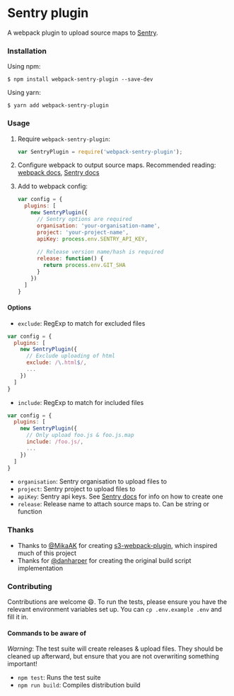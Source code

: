 # Sentry plugin

A webpack plugin to upload source maps to [Sentry](https://sentry.io/).

### Installation


Using npm:

```
$ npm install webpack-sentry-plugin --save-dev
```

Using yarn:

```
$ yarn add webpack-sentry-plugin
```

### Usage

1. Require `webpack-sentry-plugin`:

    ```js
    var SentryPlugin = require('webpack-sentry-plugin');
    ```

2. Configure webpack to output source maps. Recommended reading: [webpack docs](https://webpack.js.org/configuration/devtool/), [Sentry docs](https://docs.sentry.io/clients/javascript/sourcemaps)

3. Add to webpack config:

    ```js
    var config = {
      plugins: [
        new SentryPlugin({
          // Sentry options are required
          organisation: 'your-organisation-name',
          project: 'your-project-name',
          apiKey: process.env.SENTRY_API_KEY,
          
          // Release version name/hash is required
          release: function() {
            return process.env.GIT_SHA
          }
        })
      ]
    }
    ```

#### Options

- `exclude`: RegExp to match for excluded files

```js
var config = {
  plugins: [
    new SentryPlugin({
      // Exclude uploading of html
      exclude: /\.html$/,
      ...
    })
  ]
}
```

- `include`: RegExp to match for included files

```js
var config = {
  plugins: [
    new SentryPlugin({
      // Only upload foo.js & foo.js.map
      include: /foo.js/,
      ...
    })
  ]
}
```
- `organisation`: Sentry organisation to upload files to
- `project`: Sentry project to upload files to
- `apiKey`: Sentry api keys. See [Sentry docs](https://docs.sentry.io/clients/javascript/sourcemaps/#uploading-source-maps-to-sentry) for info on how to create one
- `release`: Release name to attach source maps to. Can be string or function

### Thanks

- Thanks to [@MikaAK](https://github.com/MikaAK) for creating [s3-webpack-plugin](https://github.com/MikaAK/s3-plugin-webpack), which inspired much of this project
- Thanks for [@danharper](https://github.com/danharper) for creating the original build script implementation

### Contributing

Contributions are welcome 😄. To run the tests, please ensure you have the relevant environment variables set up. You can `cp .env.example .env` and fill it in.

#### Commands to be aware of

*Warning*: The test suite will create releases & upload files. They should be cleaned up afterward, but ensure that you are not overwriting something important!

- `npm test`: Runs the test suite
- `npm run build`: Compiles distribution build
